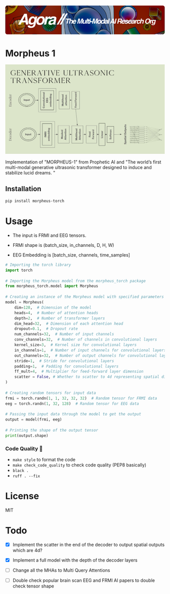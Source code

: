 [![Multi-Modality](agorabanner.png)](https://discord.gg/qUtxnK2NMf)

# Morpheus 1

![Morphesus transformer](morpheus.jpeg)

Implementation of "MORPHEUS-1" from Prophetic AI and "The world’s first multi-modal generative ultrasonic transformer designed to induce and stabilize lucid dreams. "





## Installation

```bash
pip install morpheus-torch
```

# Usage
- The input is FRMI and EEG tensors.

- FRMI shape is (batch_size, in_channels, D, H, W)

- EEG Embedding is [batch_size, channels, time_samples]

```python
# Importing the torch library
import torch

# Importing the Morpheus model from the morpheus_torch package
from morpheus_torch.model import Morpheus

# Creating an instance of the Morpheus model with specified parameters
model = Morpheus(
    dim=128,  # Dimension of the model
    heads=4,  # Number of attention heads
    depth=2,  # Number of transformer layers
    dim_head=32,  # Dimension of each attention head
    dropout=0.1,  # Dropout rate
    num_channels=32,  # Number of input channels
    conv_channels=32,  # Number of channels in convolutional layers
    kernel_size=3,  # Kernel size for convolutional layers
    in_channels=1,  # Number of input channels for convolutional layers
    out_channels=32,  # Number of output channels for convolutional layers
    stride=1,  # Stride for convolutional layers
    padding=1,  # Padding for convolutional layers
    ff_mult=4,  # Multiplier for feed-forward layer dimension
    scatter = False, # Whether to scatter to 4d representing spatial dimensions
)

# Creating random tensors for input data
frmi = torch.randn(1, 1, 32, 32, 32)  # Random tensor for FRMI data
eeg = torch.randn(1, 32, 128)  # Random tensor for EEG data

# Passing the input data through the model to get the output
output = model(frmi, eeg)

# Printing the shape of the output tensor
print(output.shape)


```



### Code Quality 🧹

- `make style` to format the code
- `make check_code_quality` to check code quality (PEP8 basically)
- `black .`
- `ruff . --fix`

# License
MIT

# Todo
- [x] Implement the scatter in the end of the decoder to output spatial outputs which are 4d?

- [x] Implement a full model with the depth of the decoder layers

- [ ] Change all the MHAs to Multi Query Attentions

- [ ] Double check popular brain scan EEG and FRMI AI papers to double check tensor shape

